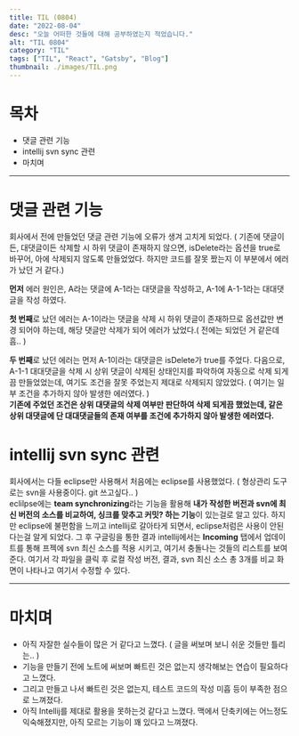```yaml
---
title: TIL (0804)
date: "2022-08-04"
desc: "오늘 어떠한 것들에 대해 공부하였는지 적었습니다."
alt: "TIL 0804"
category: "TIL"
tags: ["TIL", "React", "Gatsby", "Blog"]
thumbnail: ./images/TIL.png
---
```


# 목차
 - 댓글 관련 기능
 - intellij svn sync 관련
 - 마치며

---
 
# 댓글 관련 기능

회사에서 전에 만들었던 댓글 관련 기능에 오류가 생겨 고치게 되었다.
( 기존에 댓글이든, 대댓글이든 삭제할 시 하위 댓글이 존재하지 않으면, isDelete라는 옵션을 true로 바꾸어,
아에 삭제되지 않도록 만들었었다. 하지만 코드를 잘못 짰는지 이 부분에서 에러가 났던 거 같다.)  

**먼저** 에러 원인은, A라는 댓글에 A-1라는 대댓글을 작성하고, A-1에 A-1-1라는 대대댓글을 작성 하였다. 

**첫 번째**로 났던 에러는 A-1이라는 댓글을 삭제 시 하위 댓글이 존재하므로 옵션값만 변경 되어야 하는데,
해당 댓글만 삭제가 되어 에러가 났었다.( 전에는 되었던 거 같은데 흠.. )  

**두 번째**로 났던 에러는 먼저 A-1이라는 대댓글은 isDelete가 true를 주었다. 다음으로,
A-1-1 대대댓글을 삭제 시 상위 댓글이 삭제된 상태인지를 파악하여 자동으로 삭제 되게끔 만들었었는데,
여기도 조건을 잘못 주었는지 제대로 삭제되지 않았었다. ( 여기는 일부 조건을 추가하지 않아 발생한 에러였다. )  
**기존에 주었던 조건은 상위 대댓글의 삭제 여부만 판단하여 삭제 되게끔 했었는데, 같은 상위 대댓글에 단 대대댓글들의
존재 여부를 조건에 추가하지 않아 발생한 에러였다.**

# intellij svn sync 관련

회사에서는 다들 eclipse만 사용해서 처음에는 eclipse를 사용했었다. ( 형상관리 도구로는 svn을 사용중이다. git 쓰고싶다.. )  
eclilpse에는 **team synchronizing**라는 기능을 활용해 **내가 작성한 버전과 svn에 최신 버전의 소스를 비교하여,
싱크를 맞추고 커밋? 하는 기능**이 있는걸로 알고 있다. 하지만 eclipse에 불편함을 느끼고 intellij로 갈아타게 되면서,
eclipse처럼은 사용이 안된다는걸 알게 되었다. 그 후 구글링을 통한 결과 intellij에서는 **Incoming** 탭에서
업데이트를 통해 프젝에 svn 최신 소스를 적용 시키고, 여기서 충돌나는 것들의 리스트를 보여준다. 여기서 각 파일을 클릭 후
로컬 작성 버전, 결과, svn 최신 소스 총 3개를 비교 화면이 나타나고 여기서 수정할 수 있다.

---

# 마치며

 - 아직 자잘한 실수들이 많은 거 같다고 느꼈다. ( 글을 써보며 보니 쉬운 것들만 틀리는.. )
 - 기능을 만들기 전에 노트에 써보며 빠트린 것은 없는지 생각해보는 연습이 필요하다고 느꼈다.  
 - 그리고 만들고 나서 빠트린 것은 없는지, 테스트 코드의 작성 미흡 등이 부족한 점으로 느껴졌다.
 - 아직 Intellij를 제대로 활용을 못하는것 같다고 느꼈다. 맥에서 단축키에는 어느정도 익숙해졌지만, 아직 모르는 기능이 꽤 있다고 느껴졌다.
